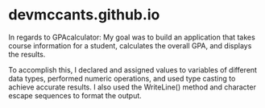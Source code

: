 # devmccants.github.io

In regards to GPAcalculator: My goal was to build an application that takes course information for a student, calculates the overall GPA, and displays the results.

To accomplish this, I declared and assigned values to variables of different data types, performed numeric operations, and used type casting to achieve accurate results. I also used the WriteLine() method and character escape sequences to format the output.
